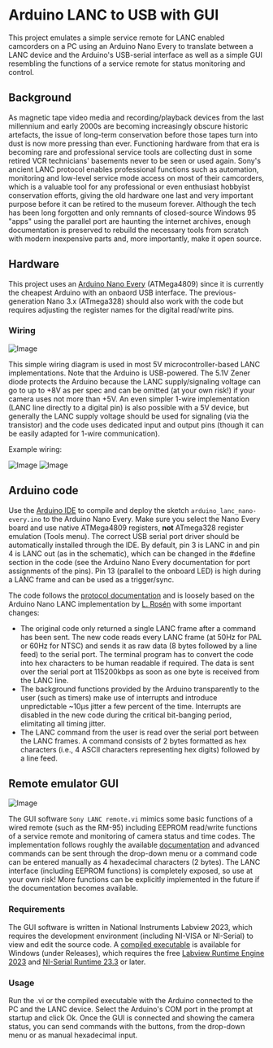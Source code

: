 # Arduino LANC to USB with GUI

This project emulates a simple service remote for LANC enabled camcorders on a PC using an Arduino Nano Every to translate between a LANC device and the Arduino's USB-serial interface as well as a simple GUI resembling the functions of a service remote for status monitoring and control.

## Background

As magnetic tape video media and recording/playback devices from the last millennium and early 2000s are becoming increasingly obscure historic artefacts, the issue of long-term conservation before those tapes turn into dust is now more pressing than ever. Functioning hardware from that era is becoming rare and professional service tools are collecting dust in some retired VCR technicians' basements never to be seen or used again. Sony's ancient LANC protocol enables professional functions such as automation, monitoring and low-level service mode access on most of their camcorders, which is a valuable tool for any professional or even enthusiast hobbyist conservation efforts, giving the old hardware one last and very important purpose before it can be retired to the museum forever. Although the tech has been long forgotten and only remnants of closed-source Windows 95 "apps" using the parallel port are haunting the internet archives, enough documentation is preserved to rebuild the necessary tools from scratch with modern inexpensive parts and, more importantly, make it open source.

## Hardware

This project uses an [Arduino Nano Every](https://store.arduino.cc/products/arduino-nano-every) (ATMega4809) since it is currently the cheapest Arduino with an onbaord USB interface. The previous-generation Nano 3.x (ATmega328) should also work with the code but requires adjusting the register names for the digital read/write pins.

### Wiring

![Image](https://user-images.githubusercontent.com/13183195/238089976-93a7ba03-fa65-449f-9aee-c33160807e74.png)

This simple wiring diagram is used in most 5V microcontroller-based LANC implementations. Note that the Arduino is USB-powered. The 5.1V Zener diode protects the Arduino because the LANC supply/signaling voltage can go to up to +8V as per spec and can be omitted (at your own risk!) if your camera uses not more than +5V. An even simpler 1-wire implementation (LANC line directly to a digital pin) is also possible with a 5V device, but generally the LANC supply voltage should be used for signaling (via the transistor) and the code uses dedicated input and output pins (though it can be easily adapted for 1-wire communication).

Example wiring:

![Image](https://user-images.githubusercontent.com/13183195/238100367-774f6af9-bf39-4e46-b4cd-33d24a9e1dfc.png) ![Image](https://user-images.githubusercontent.com/13183195/238100414-08e91210-accd-443c-8317-0ae796bee540.png)

## Arduino code

Use the [Arduino IDE](https://www.arduino.cc/en/software) to compile and deploy the sketch `arduino_lanc_nano-every.ino` to the Arduino Nano Every. Make sure you select the Nano Every board and use native ATMega4809 registers, **not** ATmega328 register emulation (Tools menu). The correct USB serial port driver should be automatically installed through the IDE. By default, pin 3 is LANC in and pin 4 is LANC out (as in the schematic), which can be changed in the #define section in the code (see the Arduino Nano Every documentation for port assignments of the pins). Pin 13 (parallel to the onboard LED) is high during a LANC frame and can be used as a trigger/sync.

The code follows the [protocol documentation](http://www.boehmel.de/lanc.htm) and is loosely based on the Arduino Nano LANC implementation by [L. Rosén](https://projecthub.arduino.cc/L-Rosen/9b5d02d4-f885-41ee-bba7-6b18d3dfe47d) with some important changes:

- The original code only returned a single LANC frame after a command has been sent. The new code reads every LANC frame (at 50Hz for PAL or 60Hz for NTSC) and sends it as raw data (8 bytes followed by a line feed) to the serial port. The terminal program has to convert the code into hex characters to be human readable if required. The data is sent over the serial port at 115200kbps as soon as one byte is received from the LANC line.
- The background functions provided by the Arduino transparently to the user (such as timers) make use of interrupts and introduce unpredictable ~10µs jitter a few percent of the time. Interrupts are disabled in the new code during the critical bit-banging period, elimitating all timing jitter.
- The LANC command from the user is read over the serial port between the LANC frames. A command consists of 2 bytes formatted as hex characters (i.e., 4 ASCII characters representing hex digits) followed by a line feed.

## Remote emulator GUI

![Image](https://user-images.githubusercontent.com/13183195/238098564-2eec6d55-677c-4667-8e20-94b751ad3fd1.png)

The GUI software `Sony LANC remote.vi` mimics some basic functions of a wired remote (such as the RM-95) including EEPROM read/write functions of a service remote and monitoring of camera status and time codes. The implementation follows roughly the available [documentation](http://www.boehmel.de/lanc.htm) and advanced commands can be sent through the drop-down menu or a command code can be entered manually as 4 hexadecimal characters (2 bytes). The LANC interface (including EEPROM functions) is completely exposed, so use at your own risk! More functions can be explicitly implemented in the future if the documentation becomes available.

### Requirements

The GUI software is written in National Instruments Labview 2023, which requires the development environment (including NI-VISA or NI-Serial) to view and edit the source code. A [compiled executable](https://github.com/Novgorod/LANC-USB-GUI/releases/tag/v1.0.1.0) is available for Windows (under Releases), which requires the free [Labview Runtime Engine 2023](https://download.ni.com/support/nipkg/products/ni-l/ni-labview-2023-runtime-engine-x86/23.1/online/ni-labview-2023-runtime-engine-x86_23.1_online.exe) and [NI-Serial Runtime 23.3](https://download.ni.com/support/nipkg/products/ni-s/ni-serial/23.3/online/ni-serial_23.3_online.exe) or later.

### Usage

Run the .vi or the compiled executable with the Arduino connected to the PC and the LANC device. Select the Arduino's COM port in the prompt at startup and click Ok. Once the GUI is connected and showing the camera status, you can send commands with the buttons, from the drop-down menu or as manual hexadecimal input.
